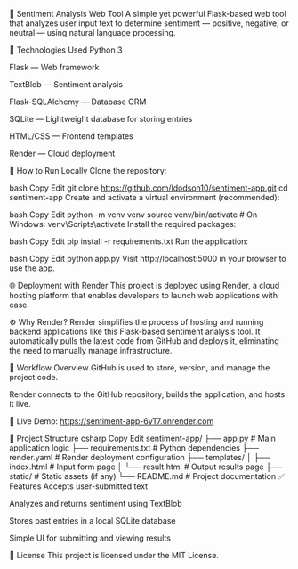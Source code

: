 💬 Sentiment Analysis Web Tool
A simple yet powerful Flask-based web tool that analyzes user input text to determine sentiment — positive, negative, or neutral — using natural language processing.

🧠 Technologies Used
Python 3

Flask — Web framework

TextBlob — Sentiment analysis

Flask-SQLAlchemy — Database ORM

SQLite — Lightweight database for storing entries

HTML/CSS — Frontend templates

Render — Cloud deployment

🚀 How to Run Locally
Clone the repository:

bash
Copy
Edit
git clone https://github.com/ldodson10/sentiment-app.git
cd sentiment-app
Create and activate a virtual environment (recommended):

bash
Copy
Edit
python -m venv venv
source venv/bin/activate   # On Windows: venv\Scripts\activate
Install the required packages:

bash
Copy
Edit
pip install -r requirements.txt
Run the application:

bash
Copy
Edit
python app.py
Visit http://localhost:5000 in your browser to use the app.

🌐 Deployment with Render
This project is deployed using Render, a cloud hosting platform that enables developers to launch web applications with ease.

⚙️ Why Render?
Render simplifies the process of hosting and running backend applications like this Flask-based sentiment analysis tool. It automatically pulls the latest code from GitHub and deploys it, eliminating the need to manually manage infrastructure.

🔁 Workflow Overview
GitHub is used to store, version, and manage the project code.

Render connects to the GitHub repository, builds the application, and hosts it live.

🔗 Live Demo:
https://sentiment-app-6yT7.onrender.com

📂 Project Structure
csharp
Copy
Edit
sentiment-app/
├── app.py               # Main application logic
├── requirements.txt     # Python dependencies
├── render.yaml          # Render deployment configuration
├── templates/
│   ├── index.html       # Input form page
│   └── result.html      # Output results page
├── static/              # Static assets (if any)
└── README.md            # Project documentation
✅ Features
Accepts user-submitted text

Analyzes and returns sentiment using TextBlob

Stores past entries in a local SQLite database

Simple UI for submitting and viewing results

📌 License
This project is licensed under the MIT License.